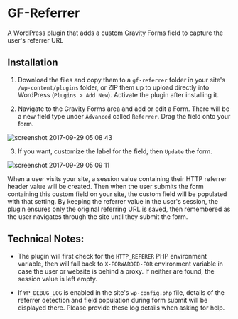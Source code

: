 # GF-Referrer

A WordPress plugin that adds a custom Gravity Forms field to capture the user's referrer URL

## Installation

1. Download the files and copy them to a `gf-referrer` folder in your site's `/wp-content/plugins` folder, or ZIP them up to upload directly into WordPress (`Plugins > Add New`). Activate the plugin after installing it.

2. Navigate to the Gravity Forms area and add or edit a Form. There will be a new field type under `Advanced` called `Referrer`. Drag the field onto your form.

![screenshot 2017-09-29 05 08 43](https://user-images.githubusercontent.com/1673734/31009138-77565fb6-a4d4-11e7-8b93-454ad073c6c7.png)

3. If you want, customize the label for the field, then `Update` the form.

![screenshot 2017-09-29 05 09 11](https://user-images.githubusercontent.com/1673734/31009139-7756cb54-a4d4-11e7-84cc-4af45c11a11d.png)


When a user visits your site, a session value containing their HTTP referrer header value will be created. Then when the user submits the form containing this custom field on your site, the custom field will be populated with that setting. By keeping the referrer value in the user's session, the plugin ensures only the original referring URL is saved, then remembered as the user navigates through the site until they submit the form.



## Technical Notes:

- The plugin will first check for the `HTTP_REFERER` PHP environment variable, then will fall back to `X-FORWARDED-FOR` environment variable in case the user or website is behind a proxy. If neither are found, the session value is left empty.

- If `WP_DEBUG_LOG` is enabled in the site's `wp-config.php` file, details of the referrer detection and field population during form submit will be displayed there. Please provide these log details when asking for help.
